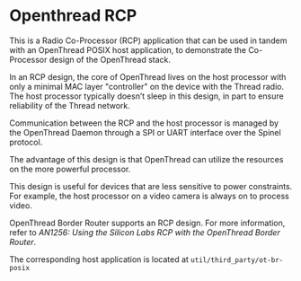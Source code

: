 # Openthread RCP

This is a Radio Co-Processor (RCP) application that can be used in tandem with an OpenThread POSIX host application, to demonstrate the Co-Processor design of the OpenThread stack.

In an RCP design, the core of OpenThread lives on the host processor with only a minimal MAC layer "controller" on the device with the Thread radio. The host processor typically doesn’t sleep in this design, in part to ensure reliability of the Thread network.

Communication between the RCP and the host processor is managed by the OpenThread Daemon through a SPI or UART interface over the Spinel protocol.

The advantage of this design is that OpenThread can utilize the resources on the more powerful processor.

This design is useful for devices that are less sensitive to power constraints. For example, the host processor on a video camera is always on to process video.

OpenThread Border Router supports an RCP design. For more information, refer to _AN1256: Using the Silicon Labs RCP with the OpenThread Border Router_.

The corresponding host application is located at `util/third_party/ot-br-posix`
